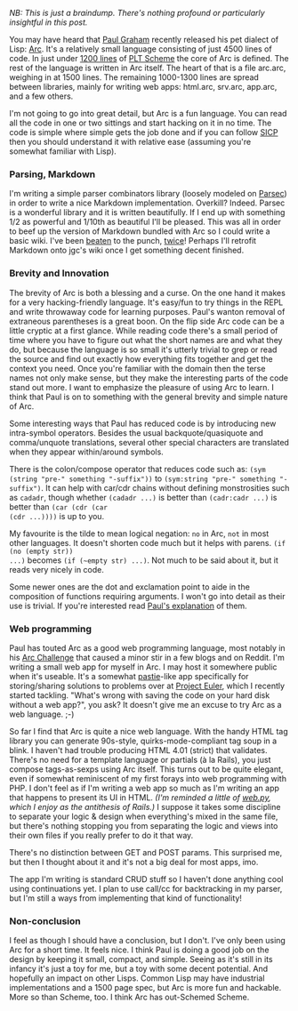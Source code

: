 *NB: This is just a braindump.  There's nothing profound or particularly insightful in this post.*

You may have heard that <a href="http://www.paulgraham.com/">Paul Graham</a> recently released his pet dialect of Lisp: <a href="http://arclanguage.org/">Arc</a>.  It's a relatively small language consisting of just 4500 lines of code.  In just under <a href="http://arclanguage.com/install">1200 lines</a> of <a href="http://www.plt-scheme.org/">PLT Scheme</a> the core of Arc is defined.  The rest of the language is written in Arc itself.  The heart of that is a file arc.arc, weighing in at 1500 lines.  The remaining 1000-1300 lines are spread between libraries, mainly for writing web apps: html.arc, srv.arc, app.arc, and a few others.

I'm not going to go into great detail, but Arc is a fun language.  You can read all the code in one or two sittings and start hacking on it in no time.  The code is simple where simple gets the job done and if you can follow <a href="http://mitpress.mit.edu/sicp/">SICP</a> then you should understand it with relative ease (assuming you're somewhat familiar with Lisp).

### Parsing, Markdown ###

I'm writing a simple parser combinators library (loosely modeled on <a href="http://legacy.cs.uu.nl/daan/parsec.html">Parsec</a>) in order to write a nice Markdown implementation.  Overkill?  Indeed.  Parsec is a wonderful library and it is written beautifully.  If I end up with something 1/2 as powerful and 1/10th as beautiful I'll be pleased.  This was all in order to beef up the version of Markdown bundled with Arc so I could write a basic wiki.  I've been <a href="http://arclanguage.org/item?id=1456">beaten</a> to the punch, <a href="http://arclanguage.org/item?id=2037">twice</a>!  Perhaps I'll retrofit Markdown onto jgc's wiki once I get something decent finished.

### Brevity and Innovation ###

The brevity of Arc is both a blessing and a curse.  On the one hand it makes for a very hacking-friendly language.  It's easy/fun to try things in the REPL and write throwaway code for learning purposes.  Paul's wanton removal of extraneous parentheses is a great boon.  On the flip side Arc code can be a little cryptic at a first glance.  While reading code there's a small period of time where you have to figure out what the short names are and what they do, but because the language is so small it's utterly trivial to grep or read the source and find out exactly how everything fits together and get the context you need.  Once you're familiar with the domain then the terse names not only make sense, but they make the interesting parts of the code stand out more.  I want to emphasize the pleasure of using Arc to learn.  I think that Paul is on to something with the general brevity and simple nature of Arc.

Some interesting ways that Paul has reduced code is by introducing new intra-symbol operators.  Besides the usual backquote/quasiquote and comma/unquote translations, several other special characters are translated when they appear within/around symbols.

There is the colon/compose operator that reduces code such as: <code>(sym (string "pre-" something "-suffix"))</code> to <code>(sym:string "pre-" something "-suffix")</code>.  It can help with car/cdr chains without defining monstrosities such as <code>cadadr</code>, though whether <code>(cadadr ...)</code> is better than <code>(cadr:cadr ...)</code> is better than <code>(car (cdr (car (cdr ...))))</code> is up to you.

My favourite is the tilde to mean logical negation: <code>no</code> in Arc, <code>not</code> in most other languages.  It doesn't shorten code much but it helps with parens.  <code>(if (no (empty str)) ...)</code> becomes <code>(if (~empty str) ...)</code>.  Not much to be said about it, but it reads very nicely in code.

Some newer ones are the dot and exclamation point to aide in the composition of functions requiring arguments.  I won't go into detail as their use is trivial.  If you're interested read <a href="http://arclanguage.org/item?id=2166">Paul's explanation</a> of them.

### Web programming ###

Paul has touted Arc as a good web programming language, most notably in his <a href="http://www.paulgraham.com/arcchallenge.html">Arc Challenge</a> that caused a minor stir in a few blogs and on Reddit.  I'm writing a small web app for myself in Arc.  I may host it somewhere public when it's useable.  It's a somewhat <a href="http://pastie.caboo.se/">pastie</a>-like app specifically for storing/sharing solutions to problems over at <a href="http://projecteuler.net/">Project Euler</a>, which I recently started tackling.  "What's wrong with saving the code on your hard disk without a web app?", you ask? It doesn't give me an excuse to try Arc as a web language. ;-)

So far I find that Arc is quite a nice web language.  With the handy HTML tag library you can generate 90s-style, quirks-mode-compliant tag soup in a blink.  I haven't had trouble producing HTML 4.01 (strict) that validates.  There's no need for a template language or partials (à la Rails), you just compose tags-as-sexps using Arc itself.  This turns out to be quite elegant, even if somewhat reminiscent of my first forays into web programming with PHP.  I don't feel as if I'm writing a web app so much as I'm writing an app that happens to present its UI in HTML.  <em>(I'm reminded a little of <a href="http://webpy.org/">web.py</a>, which I enjoy as the antithesis of Rails.)</em>  I suppose it takes some discipline to separate your logic &amp; design when everything's mixed in the same file, but there's nothing stopping you from separating the logic and views into their own files if you really prefer to do it that way.

There's no distinction between GET and POST params.  This surprised me, but then I thought about it and it's not a big deal for most apps, imo.

The app I'm writing is standard CRUD stuff so I haven't done anything cool using continuations yet.  I plan to use call/cc for backtracking in my parser, but I'm still a ways from implementing that kind of functionality!

### Non-conclusion ###

I feel as though I should have a conclusion, but I don't.  I've only been using Arc for a short time.  It feels nice.  I think Paul is doing a good job on the design by keeping it small, compact, and simple.  Seeing as it's still in its infancy it's just a toy for me, but a toy with some decent potential.  And hopefully an impact on other Lisps.  Common Lisp may have industrial implementations and a 1500 page spec, but Arc is more fun and hackable.  More so than Scheme, too.  I think Arc has out-Schemed Scheme.
